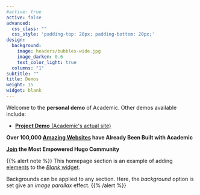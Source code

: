 ```yaml
---
#active: true
active: false
advanced:
  css_class: ""
  css_style: 'padding-top: 20px; padding-bottom: 20px;'
design:
  background:
    image: headers/bubbles-wide.jpg
    image_darken: 0.6
    text_color_light: true
  columns: "1"
subtitle: ""
title: Demos
weight: 15
widget: blank
---
```


Welcome to the **personal demo** of Academic. Other demos available include:

- [**Project Demo** (Academic's actual site)](https://sourcethemes.com/academic/)

**Over 100,000 [Amazing Websites](https://sourcethemes.com/academic/#expo) have Already Been Built with Academic**

**[Join](https://sourcethemes.com/academic/docs/install/) the Most Empowered Hugo Community**

{{% alert note %}}
This homepage section is an example of adding [elements](https://sourcethemes.com/academic/docs/writing-markdown-latex/) to the [*Blank* widget](https://sourcethemes.com/academic/docs/widgets/).

Backgrounds can be applied to any section. Here, the *background* option is set give an *image parallax* effect.
{{% /alert %}}
